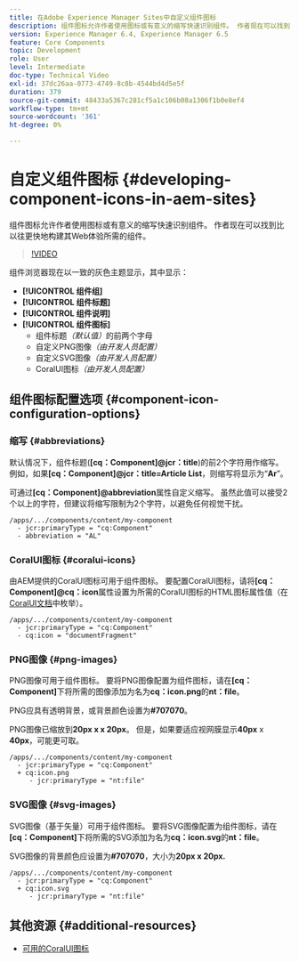 ```yaml
---
title: 在Adobe Experience Manager Sites中自定义组件图标
description: 组件图标允许作者使用图标或有意义的缩写快速识别组件。 作者现在可以找到比以往更快地构建其Web体验所需的组件。
version: Experience Manager 6.4, Experience Manager 6.5
feature: Core Components
topic: Development
role: User
level: Intermediate
doc-type: Technical Video
exl-id: 37dc26aa-0773-4749-8c8b-4544bd4d5e5f
duration: 379
source-git-commit: 48433a5367c281cf5a1c106b08a1306f1b0e8ef4
workflow-type: tm+mt
source-wordcount: '361'
ht-degree: 0%

---
```


# 自定义组件图标 {#developing-component-icons-in-aem-sites}

组件图标允许作者使用图标或有意义的缩写快速识别组件。 作者现在可以找到比以往更快地构建其Web体验所需的组件。

>[!VIDEO](https://video.tv.adobe.com/v/16778?quality=12&learn=on)

组件浏览器现在以一致的灰色主题显示，其中显示：

* **[!UICONTROL 组件组]**
* **[!UICONTROL 组件标题]**
* **[!UICONTROL 组件说明]**
* **[!UICONTROL 组件图标]**
   * 组件标题&#x200B;*（默认值）*&#x200B;的前两个字母
   * 自定义PNG图像&#x200B;*（由开发人员配置）*
   * 自定义SVG图像&#x200B;*（由开发人员配置）*
   * CoralUI图标&#x200B;*（由开发人员配置）*

## 组件图标配置选项 {#component-icon-configuration-options}

### 缩写 {#abbreviations}

默认情况下，组件标题(**[cq：Component]@jcr：title**)的前2个字符用作缩写。 例如，如果&#x200B;**[cq：Component]@jcr：title=Article List**，则缩写将显示为“**Ar**”。

可通过&#x200B;**[cq：Component]@abbreviation**&#x200B;属性自定义缩写。 虽然此值可以接受2个以上的字符，但建议将缩写限制为2个字符，以避免任何视觉干扰。

```plain
/apps/.../components/content/my-component
  - jcr:primaryType = "cq:Component"
  - abbreviation = "AL"
```

### CoralUI图标 {#coralui-icons}

由AEM提供的CoralUI图标可用于组件图标。 要配置CoralUI图标，请将&#x200B;**[cq：Component]@cq：icon**&#x200B;属性设置为所需的CoralUI图标的HTML图标属性值（在[CoralUI文档](https://helpx.adobe.com/experience-manager/6-5/sites/developing/using/reference-materials/coral-ui/coralui3/Coral.Icon.html)中枚举）。

```plain
/apps/.../components/content/my-component
  - jcr:primaryType = "cq:Component"
  - cq:icon = "documentFragment"
```

### PNG图像 {#png-images}

PNG图像可用于组件图标。 要将PNG图像配置为组件图标，请在&#x200B;**[cq：Component]**&#x200B;下将所需的图像添加为名为&#x200B;**cq：icon.png**&#x200B;的&#x200B;**nt：file**。

PNG应具有透明背景，或背景颜色设置为&#x200B;**#707070**。

PNG图像已缩放到&#x200B;**20px x x 20px**。 但是，如果要适应视网膜显示&#x200B;**40px** x **40px**，可能更可取。

```plain
/apps/.../components/content/my-component
  - jcr:primaryType = "cq:Component"
  + cq:icon.png
     - jcr:primaryType = "nt:file"
```

### SVG图像 {#svg-images}

SVG图像（基于矢量）可用于组件图标。 要将SVG图像配置为组件图标，请在&#x200B;**[cq：Component]**&#x200B;下将所需的SVG添加为名为&#x200B;**cq：icon.svg**&#x200B;的&#x200B;**nt：file**。

SVG图像的背景颜色应设置为&#x200B;**#707070**，大小为&#x200B;**20px x 20px.**

```plain
/apps/.../components/content/my-component
  - jcr:primaryType = "cq:Component"
  + cq:icon.svg
     - jcr:primaryType = "nt:file"
```

## 其他资源 {#additional-resources}

* [可用的CoralUI图标](https://helpx.adobe.com/experience-manager/6-5/sites/developing/using/reference-materials/coral-ui/coralui3/Coral.Icon.html)

